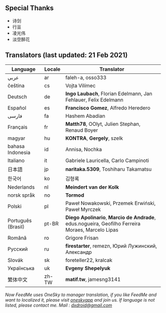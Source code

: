 ## Special Thanks
- 诗剑
- 行亘
- 凌光伟
- 淡空醉花

## Translators (last updated: 21 Feb 2021)
|Language   |Locale   |Translator|
|---        |---      |---|
|عربي      |ar         |faleh-a, osso333|
|čeština    |cs       |Vojta Vilímec|
|Deutsch    |de       |**Ingo Laubach**, Florian Edelmann, Jan Fehlauer, Felix Edelmann|
|Español    |es       |**Francisco Gomez**, Alfredo Heredero|
|فارسی      |fa         |Hashem Abadian|
|Français   |fr       |**Matth78**, OOlyt, Julien Stephan, Renaud Boyer|
|magyar     |hu       |**KONTRA**, **Gergely**, szelk|
|bahasa Indonesia   |id       |Annisa, Nochka|
|Italiano   |it       |Gabriele Lauricella, Carlo Campinoti|
|日本語      |jp       |**naritaka.5309**, Toshiharu Takamatsu|
|한국어       |ko       |김형록|
|Nederlands |nl       |**Meindert van der Kolk**|
|norsk språk|no       |**Tormod**|
|Polski     |pl       |Paweł Nowakowski, Przemek Erwiński, Paweł Myrczek|
|Português (Brasil) |pt-BR    |**Diego Apolinario**, **Marcio de Andrade**, edus.nogueira, Geofilho Ferreira Moraes, Marcelo Lipas|
|Română     |ro       |Grigore Frisan|
|Pусский    |ru       |**firestarter**, remezn, Юрий Лужинский, Александр|
|Slovák     |sk       |foreteller22, kralcak|
|Українська |uk       |**Evgeny Shepelyuk**|
|繁体中文    |zh-TW    |**matif.tw**, jamesng3141|

*Now FeedMe uses OneSky to manager translation, if you like FeedMe and want to localized it, please visit <a href="https://oszvg1n.oneskyapp.com/collaboration/project/32907">oneskyapp</a> and join us. If language is not listed, please contact me. Mail : dxdroid@gmail.com*
